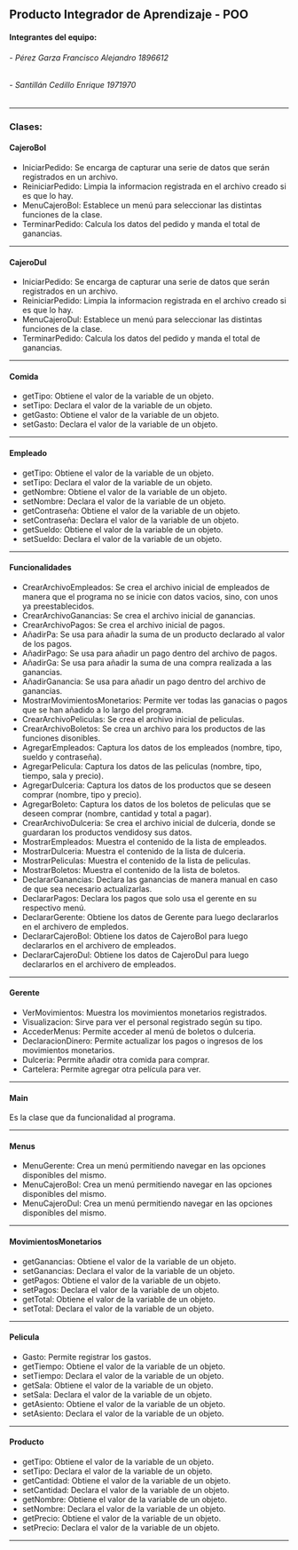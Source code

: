 ## Producto Integrador de Aprendizaje - POO
#### Integrantes del equipo: 
###### - Pérez Garza Francisco Alejandro 1896612
###### - Santillán Cedillo Enrique 1971970


------------

### Clases:

#### CajeroBol

  - IniciarPedido: Se encarga de capturar una serie de datos que serán registrados en un archivo.
  - ReiniciarPedido: Limpia la informacion registrada en el archivo creado si es que lo hay.
  - MenuCajeroBol: Establece un menú para seleccionar las distintas funciones de la clase. 
  - TerminarPedido: Calcula los datos del pedido y manda el total de ganancias.

------------

#### CajeroDul

  - IniciarPedido: Se encarga de capturar una serie de datos que serán registrados en un archivo.
  - ReiniciarPedido: Limpia la informacion registrada en el archivo creado si es que lo hay.
  - MenuCajeroDul: Establece un menú para seleccionar las distintas funciones de la clase. 
  - TerminarPedido: Calcula los datos del pedido y manda el total de ganancias.
  
------------

#### Comida

  - getTipo: Obtiene el valor de la variable de un objeto.
  - setTipo: Declara el valor de la variable de un objeto.
  - getGasto: Obtiene el valor de la variable de un objeto.
  - setGasto: Declara el valor de la variable de un objeto.

------------

#### Empleado

  - getTipo: Obtiene el valor de la variable de un objeto.
  - setTipo: Declara el valor de la variable de un objeto.
  - getNombre: Obtiene el valor de la variable de un objeto.
  - setNombre: Declara el valor de la variable de un objeto.
  - getContraseña: Obtiene el valor de la variable de un objeto.
  - setContraseña: Declara el valor de la variable de un objeto.
  - getSueldo: Obtiene el valor de la variable de un objeto.
  - setSueldo: Declara el valor de la variable de un objeto.

------------

#### Funcionalidades

  - CrearArchivoEmpleados: Se crea el archivo inicial de empleados de manera que el programa no se inicie con datos vacios, sino, con unos ya preestablecidos.
  - CrearArchivoGanancias: Se crea el archivo inicial de ganancias.
  - CrearArchivoPagos: Se crea el archivo inicial de pagos.
  - AñadirPa: Se usa para añadir la suma de un producto declarado al valor de los pagos.
  - AñadirPago: Se usa para añadir un pago dentro del archivo de pagos.
  - AñadirGa: Se usa para añadir la suma de una compra realizada a las ganancias.
  - AñadirGanancia: Se usa para añadir un pago dentro del archivo de ganancias.
  - MostrarMovimientosMonetarios: Permite ver todas las ganacias o pagos que se han añadido a lo largo del programa.
  - CrearArchivoPeliculas: Se crea el archivo inicial de peliculas.
  - CrearArchivoBoletos: Se crea un archivo para los productos de las funciones disonibles.
  - AgregarEmpleados: Captura los datos de los empleados (nombre, tipo, sueldo y contraseña).
  - AgregarPelicula: Captura los datos de las peliculas (nombre, tipo, tiempo, sala y precio).
  - AgregarDulceria: Captura los datos de los productos que se deseen comprar (nombre, tipo y precio).
  - AgregarBoleto: Captura los datos de los boletos de peliculas que se deseen comprar (nombre, cantidad y total a pagar).
  - CrearArchivoDulceria: Se crea el archivo inicial de dulceria, donde se guardaran los productos vendidosy sus datos.
  - MostrarEmpleados: Muestra el contenido de la lista de empleados.
  - MostrarDulceria: Muestra el contenido de la lista de dulceria.
  - MostrarPeliculas: Muestra el contenido de la lista de peliculas.
  - MostrarBoletos: Muestra el contenido de la lista de boletos.
  - DeclararGanancias: Declara las ganancias de manera manual en caso de que sea necesario actualizarlas.
  - DeclararPagos: Declara los pagos que solo usa el gerente en su respectivo menú.
  - DeclararGerente: Obtiene los datos de Gerente para luego declararlos en el archivero de empledos.
  - DeclararCajeroBol: Obtiene los datos de CajeroBol para luego declararlos en el archivero de empleados.
  - DeclararCajeroDul: Obtiene los datos de CajeroDul para luego declararlos en el archivero de empleados.

------------

#### Gerente

  - VerMovimientos: Muestra los movimientos monetarios registrados.
  - Visualizacion: Sirve para ver el personal registrado según su tipo.
  - AccederMenus: Permite acceder al menú de boletos o dulceria.
  - DeclaracionDinero: Permite actualizar los pagos o ingresos de los movimientos monetarios.
  - Dulceria: Permite añadir otra comida para comprar.
  - Cartelera: Permite agregar otra película para ver.

------------

#### Main

  Es la clase que da funcionalidad al programa.

------------

#### Menus

  - MenuGerente: Crea un menú permitiendo navegar en las opciones disponibles del mismo.
  - MenuCajeroBol: Crea un menú permitiendo navegar en las opciones disponibles del mismo.
  - MenuCajeroDul: Crea un menú permitiendo navegar en las opciones disponibles del mismo.

------------

#### MovimientosMonetarios

  - getGanancias: Obtiene el valor de la variable de un objeto.
  - setGanancias: Declara el valor de la variable de un objeto.
  - getPagos: Obtiene el valor de la variable de un objeto.
  - setPagos: Declara el valor de la variable de un objeto.
  - getTotal: Obtiene el valor de la variable de un objeto.
  - setTotal: Declara el valor de la variable de un objeto.

------------

#### Pelicula

  - Gasto: Permite registrar los gastos.
  - getTiempo: Obtiene el valor de la variable de un objeto.
  - setTiempo: Declara el valor de la variable de un objeto.
  - getSala: Obtiene el valor de la variable de un objeto.
  - setSala: Declara el valor de la variable de un objeto.
  - getAsiento: Obtiene el valor de la variable de un objeto.
  - setAsiento: Declara el valor de la variable de un objeto.

------------

#### Producto

  - getTipo: Obtiene el valor de la variable de un objeto.
  - setTipo: Declara el valor de la variable de un objeto.
  - getCantidad: Obtiene el valor de la variable de un objeto.
  - setCantidad: Declara el valor de la variable de un objeto.
  - getNombre: Obtiene el valor de la variable de un objeto.
  - setNombre: Declara el valor de la variable de un objeto.
  - getPrecio: Obtiene el valor de la variable de un objeto.
  - setPrecio: Declara el valor de la variable de un objeto.

------------
